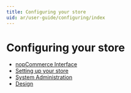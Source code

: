 ```yaml
---
title: Configuring your store
uid: ar/user-guide/configuring/index
---
```


# Configuring your store

* [nopCommerce Interface](xref:ar/user-guide/configuring/nopcommerce-interface)
* [Setting up your store](xref:ar/user-guide/configuring/setting-up/index)
* [System Administration](xref:ar/user-guide/configuring/system/index)
* [Design](xref:ar/user-guide/configuring/design/index)